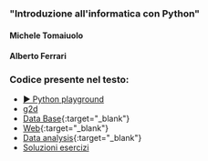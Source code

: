### "Introduzione all'informatica con Python"
#### Michele Tomaiuolo
#### Alberto Ferrari

### Codice presente nel testo:
- [▶️ Python playground](https://fondinfo.github.io/play)
- [g2d](g2d)
- [Data Base](https://fondinfo.github.io/database){:target="_blank"}
- [Web](web){:target="_blank"}
- [Data analysis](https://fondinfo.github.io/dataanalysis){:target="_blank"}
- [Soluzioni esercizi](soluzioni)
